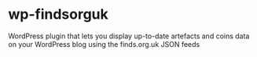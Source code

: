 # wp-findsorguk
WordPress plugin that lets you display up-to-date artefacts and coins data on your WordPress blog using the finds.org.uk JSON feeds
